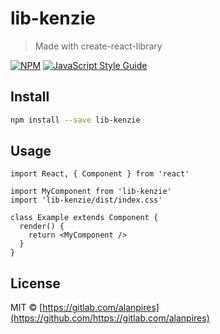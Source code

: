 # lib-kenzie

> Made with create-react-library

[![NPM](https://img.shields.io/npm/v/lib-kenzie.svg)](https://www.npmjs.com/package/lib-kenzie) [![JavaScript Style Guide](https://img.shields.io/badge/code_style-standard-brightgreen.svg)](https://standardjs.com)

## Install

```bash
npm install --save lib-kenzie
```

## Usage

```tsx
import React, { Component } from 'react'

import MyComponent from 'lib-kenzie'
import 'lib-kenzie/dist/index.css'

class Example extends Component {
  render() {
    return <MyComponent />
  }
}
```

## License

MIT © [https://gitlab.com/alanpires](https://github.com/https://gitlab.com/alanpires)
